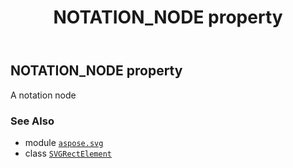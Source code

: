 ﻿---
title: NOTATION_NODE property
second_title: Aspose.SVG for Python via .NET API References
description: 
type: docs
weight: 580
url: /python-net/aspose.svg/svgrectelement/notation_node/
is_root: false
---

## NOTATION_NODE property


A notation node

### See Also
* module [`aspose.svg`](../../)
* class [`SVGRectElement`](/svg/python-net/aspose.svg/svgrectelement)
